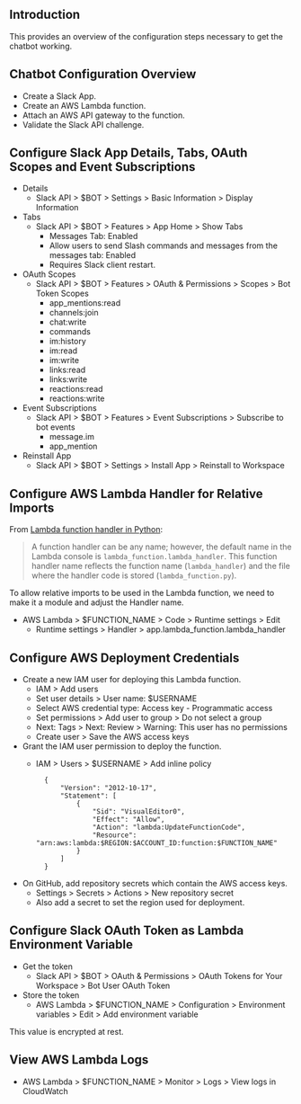 ## Introduction

This provides an overview of the configuration steps necessary to get the chatbot working.

## Chatbot Configuration Overview

* Create a Slack App.
* Create an AWS Lambda function.
* Attach an AWS API gateway to the function.
* Validate the Slack API challenge.

## Configure Slack App Details, Tabs, OAuth Scopes and Event Subscriptions

* Details
  * Slack API > $BOT > Settings > Basic Information > Display Information
* Tabs
    * Slack API > $BOT > Features > App Home > Show Tabs
        * Messages Tab: Enabled
        * Allow users to send Slash commands and messages from the messages tab: Enabled
        * Requires Slack client restart.
* OAuth Scopes
    * Slack API > $BOT > Features > OAuth & Permissions > Scopes > Bot Token Scopes
        * app_mentions:read
        * channels:join
        * chat:write
        * commands
        * im:history
        * im:read
        * im:write
        * links:read
        * links:write
        * reactions:read
        * reactions:write
* Event Subscriptions
    * Slack API > $BOT > Features > Event Subscriptions > Subscribe to bot events
        * message.im
        * app_mention
* Reinstall App
  * Slack API > $BOT > Settings > Install App > Reinstall to Workspace

## Configure AWS Lambda Handler for Relative Imports

From [Lambda function handler in Python](https://docs.aws.amazon.com/lambda/latest/dg/python-handler.html):

> A function handler can be any name; however, the default name in the Lambda console is
`lambda_function.lambda_handler`. This function handler name reflects the function name
(`lambda_handler`) and the file where the handler code is stored (`lambda_function.py`).

To allow relative imports to be used in the Lambda function, we need to make it a module and adjust
the Handler name.

* AWS Lambda > $FUNCTION_NAME > Code > Runtime settings > Edit
    * Runtime settings > Handler > app.lambda_function.lambda_handler

## Configure AWS Deployment Credentials

* Create a new IAM user for deploying this Lambda function.
    * IAM > Add users
    * Set user details > User name: $USERNAME
    * Select AWS credential type: Access key - Programmatic access
    * Set permissions > Add user to group > Do not select a group
    * Next: Tags > Next: Review > Warning: This user has no permissions
    * Create user > Save the AWS access keys
* Grant the IAM user permission to deploy the function.
    * IAM > Users > $USERNAME > Add inline policy

            {
                "Version": "2012-10-17",
                "Statement": [
                    {
                        "Sid": "VisualEditor0",
                        "Effect": "Allow",
                        "Action": "lambda:UpdateFunctionCode",
                        "Resource": "arn:aws:lambda:$REGION:$ACCOUNT_ID:function:$FUNCTION_NAME"
                    }
                ]
            }

* On GitHub, add repository secrets which contain the AWS access keys.
    * Settings > Secrets > Actions > New repository secret
    * Also add a secret to set the region used for deployment.

## Configure Slack OAuth Token as Lambda Environment Variable

* Get the token
    * Slack API > $BOT > OAuth & Permissions > OAuth Tokens for Your Workspace > Bot User OAuth Token
* Store the token
    * AWS Lambda > $FUNCTION_NAME > Configuration > Environment variables > Edit > Add environment variable

This value is encrypted at rest.

## View AWS Lambda Logs

* AWS Lambda > $FUNCTION_NAME > Monitor > Logs > View logs in CloudWatch
